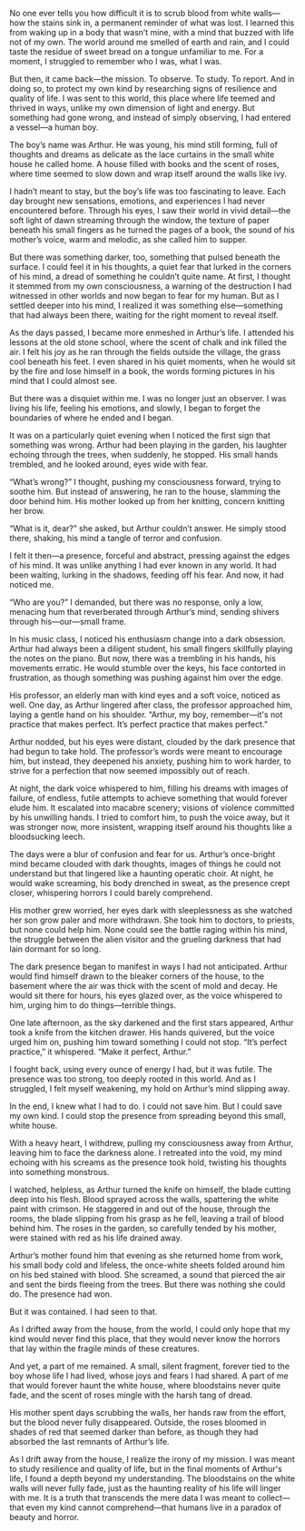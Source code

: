 No one ever tells you how difficult it is to scrub blood from white walls—how the stains sink in, a permanent reminder of what was lost. I learned this from waking up in a body that wasn’t mine, with a mind that buzzed with life not of my own. The world around me smelled of earth and rain, and I could taste the residue of sweet bread on a tongue unfamiliar to me. For a moment, I struggled to remember who I was, what I was.

But then, it came back—the mission. To observe. To study. To report. And in doing so, to protect my own kind by researching signs of resilience and quality of life. I was sent to this world, this place where life teemed and thrived in ways, unlike my own dimension of light and energy. But something had gone wrong, and instead of simply observing, I had entered a vessel—a human boy.

The boy’s name was Arthur. He was young, his mind still forming, full of thoughts and dreams as delicate as the lace curtains in the small white house he called home. A house filled with books and the scent of roses, where time seemed to slow down and wrap itself around the walls like ivy.

I hadn’t meant to stay, but the boy’s life was too fascinating to leave. Each day brought new sensations, emotions, and experiences I had never encountered before. Through his eyes, I saw their world in vivid detail—the soft light of dawn streaming through the window, the texture of paper beneath his small fingers as he turned the pages of a book, the sound of his mother’s voice, warm and melodic, as she called him to supper.

But there was something darker, too, something that pulsed beneath the surface. I could feel it in his thoughts, a quiet fear that lurked in the corners of his mind, a dread of something he couldn’t quite name. At first, I thought it stemmed from my own consciousness, a warning of the destruction I had witnessed in other worlds and now began to fear for my human. But as I settled deeper into his mind, I realized it was something else—something that had always been there, waiting for the right moment to reveal itself.

As the days passed, I became more enmeshed in Arthur’s life. I attended his lessons at the old stone school, where the scent of chalk and ink filled the air. I felt his joy as he ran through the fields outside the village, the grass cool beneath his feet. I even shared in his quiet moments, when he would sit by the fire and lose himself in a book, the words forming pictures in his mind that I could almost see.

But there was a disquiet within me. I was no longer just an observer. I was living his life, feeling his emotions, and slowly, I began to forget the boundaries of where he ended and I began.

It was on a particularly quiet evening when I noticed the first sign that something was wrong. Arthur had been playing in the garden, his laughter echoing through the trees, when suddenly, he stopped. His small hands trembled, and he looked around, eyes wide with fear.

“What’s wrong?” I thought, pushing my consciousness forward, trying to soothe him. But instead of answering, he ran to the house, slamming the door behind him. His mother looked up from her knitting, concern knitting her brow.

“What is it, dear?” she asked, but Arthur couldn’t answer. He simply stood there, shaking, his mind a tangle of terror and confusion.

I felt it then—a presence, forceful and abstract, pressing against the edges of his mind. It was unlike anything I had ever known in any world. It had been waiting, lurking in the shadows, feeding off his fear. And now, it had noticed me.

“Who are you?” I demanded, but there was no response, only a low, menacing hum that reverberated through Arthur’s mind, sending shivers through his—our—small frame.

In his music class, I noticed his enthusiasm change into a dark obsession. Arthur had always been a diligent student, his small fingers skillfully playing the notes on the piano. But now, there was a trembling in his hands, his movements erratic. He would stumble over the keys, his face contorted in frustration, as though something was pushing against him over the edge.

His professor, an elderly man with kind eyes and a soft voice, noticed as well. One day, as Arthur lingered after class, the professor approached him, laying a gentle hand on his shoulder. “Arthur, my boy, remember—it's not practice that makes perfect. It’s perfect practice that makes perfect.”

Arthur nodded, but his eyes were distant, clouded by the dark presence that had begun to take hold. The professor’s words were meant to encourage him, but instead, they deepened his anxiety, pushing him to work harder, to strive for a perfection that now seemed impossibly out of reach.

At night, the dark voice whispered to him, filling his dreams with images of failure, of endless, futile attempts to achieve something that would forever elude him. It escalated into macabre scenery; visions of violence committed by his unwilling hands. I tried to comfort him, to push the voice away, but it was stronger now, more insistent, wrapping itself around his thoughts like a bloodsucking leech.

The days were a blur of confusion and fear for us. Arthur’s once-bright mind became clouded with dark thoughts, images of things he could not understand but that lingered like a haunting operatic choir. At night, he would wake screaming, his body drenched in sweat, as the presence crept closer, whispering horrors I could barely comprehend.

His mother grew worried, her eyes dark with sleeplessness as she watched her son grow paler and more withdrawn. She took him to doctors, to priests, but none could help him. None could see the battle raging within his mind, the struggle between the alien visitor and the grueling darkness that had lain dormant for so long.

The dark presence began to manifest in ways I had not anticipated. Arthur would find himself drawn to the bleaker corners of the house, to the basement where the air was thick with the scent of mold and decay. He would sit there for hours, his eyes glazed over, as the voice whispered to him, urging him to do things—terrible things.

One late afternoon, as the sky darkened and the first stars appeared, Arthur took a knife from the kitchen drawer. His hands quivered, but the voice urged him on, pushing him toward something I could not stop. “It’s perfect practice,” it whispered. “Make it perfect, Arthur.”

I fought back, using every ounce of energy I had, but it was futile. The presence was too strong, too deeply rooted in this world. And as I struggled, I felt myself weakening, my hold on Arthur’s mind slipping away.

In the end, I knew what I had to do. I could not save him. But I could save my own kind. I could stop the presence from spreading beyond this small, white house.

With a heavy heart, I withdrew, pulling my consciousness away from Arthur, leaving him to face the darkness alone. I retreated into the void, my mind echoing with his screams as the presence took hold, twisting his thoughts into something monstrous.

I watched, helpless, as Arthur turned the knife on himself, the blade cutting deep into his flesh. Blood sprayed across the walls, spattering the white paint with crimson. He staggered in and out of the house, through the rooms, the blade slipping from his grasp as he fell, leaving a trail of blood behind him. The roses in the garden, so carefully tended by his mother, were stained with red as his life drained away.

Arthur’s mother found him that evening as she returned home from work, his small body cold and lifeless, the once-white sheets folded around him on his bed stained with blood. She screamed, a sound that pierced the air and sent the birds fleeing from the trees. But there was nothing she could do. The presence had won.

But it was contained. I had seen to that.

As I drifted away from the house, from the world, I could only hope that my kind would never find this place, that they would never know the horrors that lay within the fragile minds of these creatures.

And yet, a part of me remained. A small, silent fragment, forever tied to the boy whose life I had lived, whose joys and fears I had shared. A part of me that would forever haunt the white house, where bloodstains never quite fade, and the scent of roses mingle with the harsh tang of dread.

His mother spent days scrubbing the walls, her hands raw from the effort, but the blood never fully disappeared. Outside, the roses bloomed in shades of red that seemed darker than before, as though they had absorbed the last remnants of Arthur’s life.

As I drift away from the house, I realize the irony of my mission. I was meant to study resilience and quality of life, but in the final moments of Arthur's life, I found a depth beyond my understanding. The bloodstains on the white walls will never fully fade, just as the haunting reality of his life will linger with me. It is a truth that transcends the mere data I was meant to collect—that even my kind cannot comprehend—that humans live in a paradox of beauty and horror.